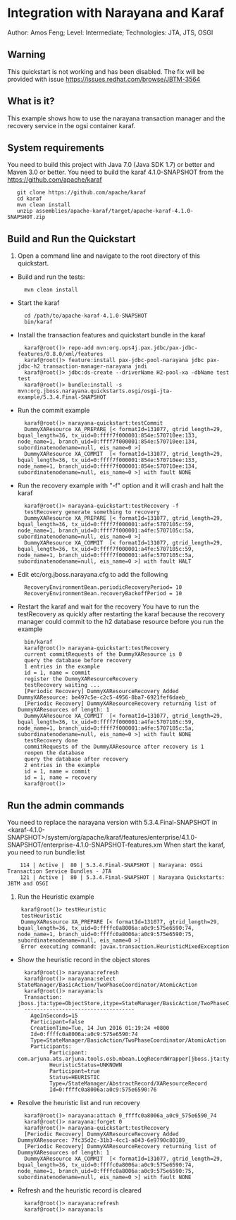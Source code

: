 Integration with Narayana and Karaf
==================================================================================================
Author: Amos Feng;
Level: Intermediate;
Technologies: JTA, JTS, OSGI

Warning
-------

This quickstart is not working and has been disabled.
The fix will be provided with issue https://issues.redhat.com/browse/JBTM-3564

What is it?
-----------

This example shows how to use the narayana transaction manager and the recovery service in the ogsi container karaf.


System requirements
-------------------

You need to build this project with Java 7.0 (Java SDK 1.7) or better and Maven 3.0 or better.
You need to build the karaf 4.1.0-SNAPSHOT from the https://github.com/apache/karaf

       git clone https://github.com/apache/karaf
       cd karaf
       mvn clean install
       unzip assemblies/apache-karaf/target/apache-karaf-4.1.0-SNAPSHOT.zip


Build and Run the Quickstart
----------------------------

1. Open a command line and navigate to the root directory of this quickstart.
* Build and run the tests:

        mvn clean install
* Start the karaf

        cd /path/to/apache-karaf-4.1.0-SNAPSHOT
        bin/karaf
* Install the transaction features and quickstart bundle in the karaf

        karaf@root()> repo-add mvn:org.ops4j.pax.jdbc/pax-jdbc-features/0.8.0/xml/features
        karaf@root()> feature:install pax-jdbc-pool-narayana jdbc pax-jdbc-h2 transaction-manager-narayana jndi
        karaf@root()> jdbc:ds-create --driverName H2-pool-xa -dbName test test
        karaf@root()> bundle:install -s mvn:org.jboss.narayana.quickstarts.osgi/osgi-jta-example/5.3.4.Final-SNAPSHOT
* Run the commit example

        karaf@root()> narayana-quickstart:testCommit
        DummyXAResource XA_PREPARE [< formatId=131077, gtrid_length=29, bqual_length=36, tx_uid=0:ffff7f000001:854e:570710ee:133, node_name=1, branch_uid=0:ffff7f000001:854e:570710ee:134, subordinatenodename=null, eis_name=0 >]
        DummyXAResource XA_COMMIT  [< formatId=131077, gtrid_length=29, bqual_length=36, tx_uid=0:ffff7f000001:854e:570710ee:133, node_name=1, branch_uid=0:ffff7f000001:854e:570710ee:134, subordinatenodename=null, eis_name=0 >] with fault NONE
* Run the recovery example with "-f" option and it will crash and halt the karaf

        karaf@root()> narayana-quickstart:testRecovery -f
        testRecovery generate something to recovery
        DummyXAResource XA_PREPARE [< formatId=131077, gtrid_length=29, bqual_length=36, tx_uid=0:ffff7f000001:a4fe:5707105c:59, node_name=1, branch_uid=0:ffff7f000001:a4fe:5707105c:5a, subordinatenodename=null, eis_name=0 >]
        DummyXAResource XA_COMMIT  [< formatId=131077, gtrid_length=29, bqual_length=36, tx_uid=0:ffff7f000001:a4fe:5707105c:59, node_name=1, branch_uid=0:ffff7f000001:a4fe:5707105c:5a, subordinatenodename=null, eis_name=0 >] with fault HALT
* Edit etc/org.jboss.narayana.cfg to add the following

        RecoveryEnvironmentBean.periodicRecoveryPeriod= 10
        RecoveryEnvironmentBean.recoveryBackoffPeriod = 10
* Restart the karaf and wait for the recovery
        You have to run the testRecovery as quickly after restarting the karaf because the recovery manager could commit to the h2 database resource before you run the example

        bin/karaf
        karaf@root()> narayana-quickstart:testRecovery
        current commitRequests of the DummyXAResource is 0
        query the database before recovery
        1 entries in the example
        id = 1, name = commit
        register the DummyXAResourceRecovery
        testRecovery waiting ...
        [Periodic Recovery] DummyXAResourceRecovery Added DummyXAResource: be497c5e-c2c5-4956-8ba7-6921fef6daeb_
        [Periodic Recovery] DummyXAResourceRecovery returning list of DummyXAResources of length: 1
        DummyXAResource XA_COMMIT  [< formatId=131077, gtrid_length=29, bqual_length=36, tx_uid=0:ffff7f000001:a4fe:5707105c:59, node_name=1, branch_uid=0:ffff7f000001:a4fe:5707105c:5a, subordinatenodename=null, eis_name=0 >] with fault NONE
        testRecovery done
        commitRequests of the DummyXAResource after recovery is 1
        reopen the database
        query the database after recovery
        2 entries in the example
        id = 1, name = commit
        id = 1, name = recovery
        karaf@root()>

Run the admin commands
----------------------

You need to replace the narayana version with 5.3.4.Final-SNAPSHOT in <karaf-4.1.0-SNAPSHOT>/system/org/apache/karaf/features/enterprise/4.1.0-SNAPSHOT/enterprise-4.1.0-SNAPSHOT-features.xm
When start the karaf, you need to run bundle:list

        114 | Active |  80 | 5.3.4.Final-SNAPSHOT | Narayana: OSGi Transaction Service Bundles - JTA
        121 | Active |  80 | 5.3.4.Final-SNAPSHOT | Narayana Quickstarts: JBTM and OSGI
1. Run the Heuristic example

        karaf@root()> testHeuristic 
        testHeuristic
        DummyXAResource XA_PREPARE [< formatId=131077, gtrid_length=29, bqual_length=36, tx_uid=0:ffffc0a8006a:a0c9:575e6590:74, node_name=1, branch_uid=0:ffffc0a8006a:a0c9:575e6590:75, subordinatenodename=null, eis_name=0 >]
        Error executing command: javax.transaction.HeuristicMixedException
* Show the heuristic record in the object stores

        karaf@root()> narayana:refresh
        karaf@root()> narayana:select StateManager/BasicAction/TwoPhaseCoordinator/AtomicAction
        karaf@root()> narayana:ls
        Transaction: jboss.jta:type=ObjectStore,itype=StateManager/BasicAction/TwoPhaseCoordinator/AtomicAction,uid=0_ffffc0a8006a_a0c9_575e6590_74
        -----------------------------------
          AgeInSeconds=15
          Participant=false
          CreationTime=Tue, 14 Jun 2016 01:19:24 +0800
          Id=0:ffffc0a8006a:a0c9:575e6590:74
          Type=StateManager/BasicAction/TwoPhaseCoordinator/AtomicAction
          Participants:
                Participant: com.arjuna.ats.arjuna.tools.osb.mbean.LogRecordWrapper[jboss.jta:type=ObjectStore,itype=StateManager/BasicAction/TwoPhaseCoordinator/AtomicAction,uid=0_ffffc0a8006a_a0c9_575e6590_74,puid=0_ffffc0a8006a_a0c9_575e6590_76]
                HeuristicStatus=UNKNOWN
                Participant=true
                Status=HEURISTIC
                Type=/StateManager/AbstractRecord/XAResourceRecord
                Id=0:ffffc0a8006a:a0c9:575e6590:76
* Resolve the heuristic list and run recovery

        karaf@root()> narayana:attach 0_ffffc0a8006a_a0c9_575e6590_74
        karaf@root()> narayana:forget 0
        karaf@root()> narayana-quickstart:testRecovery
        [Periodic Recovery] DummyXAResourceRecovery Added DummyXAResource: 7fc35d2c-31b3-4cc1-a043-6e9790c80189_
        [Periodic Recovery] DummyXAResourceRecovery returning list of DummyXAResources of length: 1
        DummyXAResource XA_COMMIT  [< formatId=131077, gtrid_length=29, bqual_length=36, tx_uid=0:ffffc0a8006a:a0c9:575e6590:74, node_name=1, branch_uid=0:ffffc0a8006a:a0c9:575e6590:75, subordinatenodename=null, eis_name=0 >] with fault NONE
* Refresh and the heuristic record is cleared

        karaf@root()> narayana:refresh
        karaf@root()> narayana:ls
